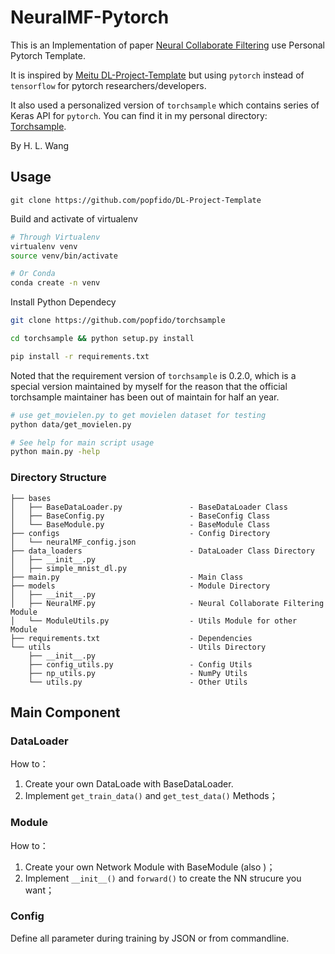 # NeuralMF-Pytorch

This is an Implementation of paper [Neural Collaborate Filtering](https://arxiv.org/abs/1708.05031) use Personal Pytorch 
Template.

It is inspired by [Meitu DL-Project-Template](https://github.com/SpikeKing/DL-Project-Template) 
but using ``pytorch`` instead of ``tensorflow`` for pytorch researchers/developers.

It also used a personalized version of ``torchsample`` which contains series of Keras API for ``pytorch``.
You can find it in my personal directory: [Torchsample](https://github.com/popfido/torchsample).

By H. L. Wang 

## Usage

```text
git clone https://github.com/popfido/DL-Project-Template
```

Build and activate of virtualenv

```bash
# Through Virtualenv
virtualenv venv
source venv/bin/activate

# Or Conda
conda create -n venv
```

Install Python Dependecy

```bash
git clone https://github.com/popfido/torchsample

cd torchsample && python setup.py install

pip install -r requirements.txt
```
Noted that the requirement version of ``torchsample`` is 0.2.0, which is a 
special version maintained by myself for the reason that the official torchsample
maintainer has been out of maintain for half an year.

```bash
# use get_movielen.py to get movielen dataset for testing
python data/get_movielen.py

# See help for main script usage
python main.py -help
```

### Directory Structure

```text
├── bases
│   ├── BaseDataLoader.py               - BaseDataLoader Class
│   ├── BaseConfig.py                   - BaseConfig Class
│   └── BaseModule.py                   - BaseModule Class
├── configs                             - Config Directory
│   └── neuralMF_config.json
├── data_loaders                        - DataLoader Class Directory
│   ├── __init__.py
│   ├── simple_mnist_dl.py
├── main.py                             - Main Class
├── models                              - Module Directory
│   ├── __init__.py
│   ├── NeuralMF.py                     - Neural Collaborate Filtering Module
│   └── ModuleUtils.py                  - Utils Module for other Module
├── requirements.txt                    - Dependencies
└── utils                               - Utils Directory
    ├── __init__.py
    ├── config_utils.py                 - Config Utils
    ├── np_utils.py                     - NumPy Utils
    └── utils.py                        - Other Utils
```

## Main Component

### DataLoader

How to：

1. Create your own DataLoade with BaseDataLoader.
2. Implement ``get_train_data()`` and ``get_test_data()`` Methods；

### Module

How to：

1. Create your own Network Module with BaseModule (also )；
2. Implement ``__init__()`` and ``forward()`` to create the NN strucure you want；

### Config

Define all parameter during training by JSON or from commandline.





